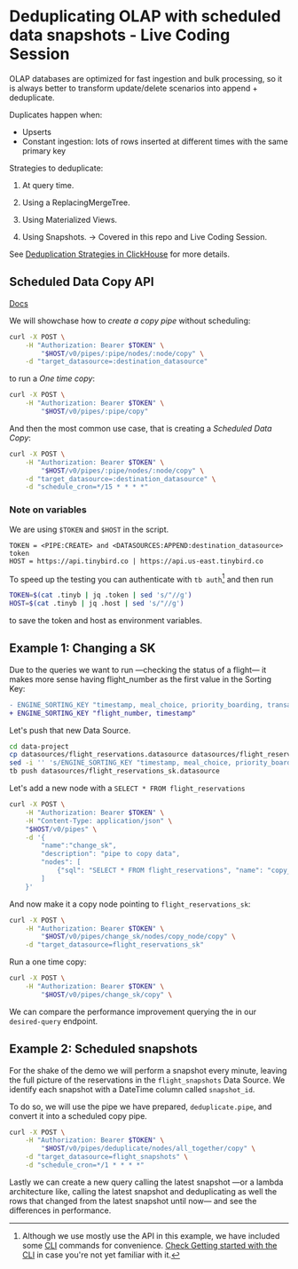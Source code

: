 # Deduplicating OLAP with scheduled data snapshots - Live Coding Session

OLAP databases are optimized for fast ingestion and bulk processing, so it is always better to transform update/delete scenarios into append + deduplicate.

Duplicates happen when:

- Upserts
- Constant ingestion: lots of rows inserted at different times with the same primary key

Strategies to deduplicate:

1. At query time.

1. Using a ReplacingMergeTree.

1. Using Materialized Views.

1. Using Snapshots. -> Covered in this repo and Live Coding Session.

See [Deduplication Strategies in ClickHouse](https://www.tinybird.co/docs/guides/deduplication-strategies.html) for more details.

## Scheduled Data Copy API

[Docs](https://www.tinybird.co/docs/api-reference/pipe-api.html#scheduled-data-copy-beta)

We will showchase how to _create a copy pipe_ without scheduling:

```bash
curl -X POST \
    -H "Authorization: Bearer $TOKEN" \
        "$HOST/v0/pipes/:pipe/nodes/:node/copy" \
    -d "target_datasource=:destination_datasource"
```

to run a _One time copy_:

```bash
curl -X POST \
    -H "Authorization: Bearer $TOKEN" \
        "$HOST/v0/pipes/:pipe/copy"
```

And then the most common use case, that is creating a _Scheduled Data Copy_:

```bash
curl -X POST \
    -H "Authorization: Bearer $TOKEN" \
        "$HOST/v0/pipes/:pipe/nodes/:node/copy" \
    -d "target_datasource=:destination_datasource" \
    -d "schedule_cron=*/15 * * * *"
```

### Note on variables

We are using `$TOKEN` and `$HOST` in the script.

```env
TOKEN = <PIPE:CREATE> and <DATASOURCES:APPEND:destination_datasource> token
HOST = https://api.tinybird.co | https://api.us-east.tinybird.co
```

To speed up the testing you can authenticate with `tb auth`[^1] and then run

```bash
TOKEN=$(cat .tinyb | jq .token | sed 's/"//g') 
HOST=$(cat .tinyb | jq .host | sed 's/"//g') 
```

to save the token and host as environment variables.

## Example 1: Changing a SK

Due to the queries we want to run —checking the status of a flight— it makes more sense having flight_number as the first value in the Sorting Key:

```diff
- ENGINE_SORTING_KEY "timestamp, meal_choice, priority_boarding, transaction_id"
+ ENGINE_SORTING_KEY "flight_number, timestamp"
```

Let's push that new Data Source.

```bash
cd data-project
cp datasources/flight_reservations.datasource datasources/flight_reservations_sk.datasource
sed -i '' 's/ENGINE_SORTING_KEY "timestamp, meal_choice, priority_boarding, transaction_id"/ENGINE_SORTING_KEY "flight_number, timestamp"/g' data-project/datasources/flight_reservations_sk.datasource
tb push datasources/flight_reservations_sk.datasource
```

Let's add a new node with a `SELECT * FROM flight_reservations`

```bash
curl -X POST \
    -H "Authorization: Bearer $TOKEN" \
    -H "Content-Type: application/json" \
    "$HOST/v0/pipes" \
    -d '{
        "name":"change_sk",
        "description": "pipe to copy data",
        "nodes": [
            {"sql": "SELECT * FROM flight_reservations", "name": "copy_node", "description": "just a select * to get all rows" }
        ]
    }'
```

And now make it a copy node pointing to `flight_reservations_sk`:

```bash
curl -X POST \
    -H "Authorization: Bearer $TOKEN" \
        "$HOST/v0/pipes/change_sk/nodes/copy_node/copy" \
    -d "target_datasource=flight_reservations_sk"
```

Run a one time copy:

```bash
curl -X POST \
    -H "Authorization: Bearer $TOKEN" \
        "$HOST/v0/pipes/change_sk/copy" \
```

We can compare the performance improvement querying the in our `desired-query` endpoint.

## Example 2: Scheduled snapshots

For the shake of the demo we will perform a snapshot every minute, leaving the full picture of the reservations in the `flight_snapshots` Data Source. We identify each snapshot with a DateTime column called `snapshot_id`.

To do so, we will use the pipe we have prepared, `deduplicate.pipe`, and convert it into a scheduled copy pipe.

```bash
curl -X POST \
    -H "Authorization: Bearer $TOKEN" \
        "$HOST/v0/pipes/deduplicate/nodes/all_together/copy" \
    -d "target_datasource=flight_snapshots" \
    -d "schedule_cron=*/1 * * * *"
```

Lastly we can create a new query calling the latest snapshot —or a lambda architecture like, calling the latest snapshot and deduplicating as well the rows that changed from the latest snapshot until now— and see the differences in performance.

[^1]: Although we use mostly use the API in this example, we have included some [CLI](https://www.tinybird.co/docs/cli.html) commands for convenience. [Check Getting started with the CLI](https://www.tinybird.co/docs/quick-start-cli.html) in case you're not yet familiar with it.
